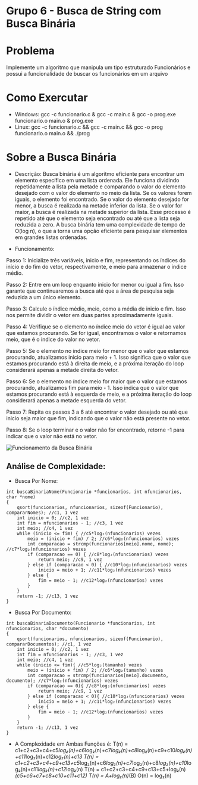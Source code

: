 # Grupo 6 - Busca de String com Busca Binária

# Problema

Implemente um algoritmo que manipula um tipo estruturado Funcionários e possui a funcionalidade de buscar os funcionários em um arquivo

# Como Exercutar
- Windows: gcc -c funcionario.c & gcc -c main.c & gcc -o prog.exe funcionario.o main.o & prog.exe
- Linux: gcc -c funcionario.c && gcc -c main.c && gcc -o prog funcionario.o main.o && ./prog

# Sobre a Busca Binária
- Descrição:
Busca binária é um algoritmo eficiente para encontrar um elemento específico em uma lista ordenada. Ele funciona dividindo repetidamente a lista pela metade e comparando o valor do elemento desejado com o valor do elemento no meio da lista. Se os valores forem iguais, o elemento foi encontrado. Se o valor do elemento desejado for menor, a busca é realizada na metade inferior da lista. Se o valor for maior, a busca é realizada na metade superior da lista. Esse processo é repetido até que o elemento seja encontrado ou até que a lista seja reduzida a zero. A busca binária tem uma complexidade de tempo de O(log n), o que a torna uma opção eficiente para pesquisar elementos em grandes listas ordenadas.

- Funcionamento:

Passo 1: Inicialize três variáveis, inicio e fim, representando os índices do início e do fim do vetor, respectivamente, e meio para armazenar o índice médio.

Passo 2: Entre em um loop enquanto inicio for menor ou igual a fim. Isso garante que continuaremos a busca até que a área de pesquisa seja reduzida a um único elemento.

Passo 3: Calcule o índice médio, meio, como a média de inicio e fim. Isso nos permite dividir o vetor em duas partes aproximadamente iguais.

Passo 4: Verifique se o elemento no índice meio do vetor é igual ao valor que estamos procurando. Se for igual, encontramos o valor e retornamos meio, que é o índice do valor no vetor.

Passo 5: Se o elemento no índice meio for menor que o valor que estamos procurando, atualizamos inicio para meio + 1. Isso significa que o valor que estamos procurando está à direita de meio, e a próxima iteração do loop considerará apenas a metade direita do vetor.

Passo 6: Se o elemento no índice meio for maior que o valor que estamos procurando, atualizamos fim para meio - 1. Isso indica que o valor que estamos procurando está à esquerda de meio, e a próxima iteração do loop considerará apenas a metade esquerda do vetor.

Passo 7: Repita os passos 3 a 6 até encontrar o valor desejado ou até que inicio seja maior que fim, indicando que o valor não está presente no vetor.

Passo 8: Se o loop terminar e o valor não for encontrado, retorne -1 para indicar que o valor não está no vetor.

![Funcionamento da Busca Binária](https://carlacastanho.github.io/Material-de-APC/assets/images/Busca/binaryVSlinear.gif)

## Análise de Complexidade: 
- Busca Por Nome:
```
int buscaBinariaNome(Funcionario *funcionarios, int nfuncionarios, char *nome)
{
    qsort(funcionarios, nfuncionarios, sizeof(Funcionario), compararNomes); //c1, 1 vez
    int inicio = 0; //c2, 1 vez
    int fim = nfuncionarios - 1; //c3, 1 vez
    int meio; //c4, 1 vez
    while (inicio <= fim) { //c5*log₂(nfuncionarios) vezes 
        meio = (inicio + fim) / 2; //c6*log₂(nfuncionarios) vezes 
        int comparacao = strcmp(funcionarios[meio].nome, nome); //c7*log₂(nfuncionarios) vezes 
        if (comparacao == 0) { //c8*log₂(nfuncionarios) vezes 
            return meio; //c9, 1 vez
        } else if (comparacao < 0) { //c10*log₂(nfuncionarios) vezes 
            inicio = meio + 1; //c11*log₂(nfuncionarios) vezes 
        } else {
            fim = meio - 1; //c12*log₂(nfuncionarios) vezes 
        }
    }
    return -1; //c13, 1 vez
}
```

- Busca Por Documento:
```
int buscaBinariaDocumento(Funcionario *funcionarios, int nfuncionarios, char *documento)
{
    qsort(funcionarios, nfuncionarios, sizeof(Funcionario), compararDocumentos); //c1, 1 vez
    int inicio = 0; //c2, 1 vez
    int fim = nfuncionarios - 1; //c3, 1 vez
    int meio; //c4, 1 vez
    while (inicio <= fim){ //c5*log₂(tamanho) vezes 
        meio = (inicio + fim) / 2; //c6*log₂(tamanho) vezes 
        int comparacao = strcmp(funcionarios[meio].documento, documento); //c7*log₂(nfuncionarios) vezes 
        if (comparacao == 0){ //c8*log₂(nfuncionarios) vezes 
            return meio; //c9, 1 vez
        } else if (comparacao < 0){ //c10*log₂(nfuncionarios) vezes 
            inicio = meio + 1; //c11*log₂(nfuncionarios) vezes 
        } else {
            fim = meio - 1; //c12*log₂(nfuncionarios) vezes 
        }
    }
    return -1; //c13, 1 vez
}
```
- A Complexidade em Ambas Funções é:
T(n) = c1+c2+c3+c4+c5*log₂(n)+c6*log₂(n)+c7*log₂(n)+c8*log₂(n)+c9+c10*log₂(n)+c11*log₂(n)+c12*log₂(n)+c13
T(n) = c1+c2+c3+c4+c9+c13+c5*log₂(n)+c6*log₂(n)+c7*log₂(n)+c8*log₂(n)+c10*log₂(n)+c11*log₂(n)+c12*log₂(n)
T(n) = c1+c2+c3+c4+c9+c13+c5+log₂(n)*(c5+c6+c7+c8+c10+c11+c12)
T(n) = A+log₂(n)*(B)
O(n) = log₂(n) 
